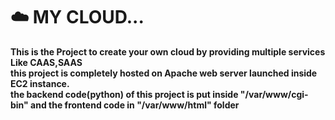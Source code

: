 # ☁️ MY CLOUD...


<b>This is the Project to create your own cloud by providing multiple services Like CAAS,SAAS</b><br>
<b>this project is completely hosted on Apache web server launched inside EC2 instance.</b><br>
<b>the backend code(python) of this project is put inside "/var/www/cgi-bin"  and the frontend code in "/var/www/html" folder</b> 
